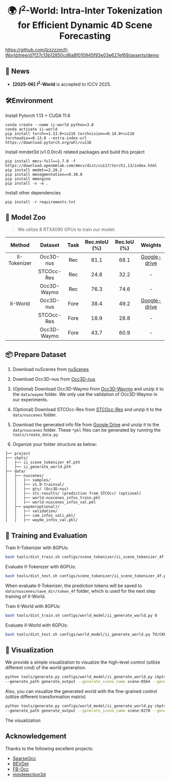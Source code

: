 <div align="center">

# 🌍 $I^2$-World: Intra-Inter Tokenization for Efficient Dynamic 4D Scene Forecasting 

</div>

https://github.com/lzzzzzm/II-World/tree/d7f27c13b12850cd6a8f010945f93e03e627ef69/asserts/demo

## 🚀 News

* **[2025-06]** **$I^2$-World** is accepted to ICCV 2025.


## 🛠️Environment

Install Pytorch 1.13 + CUDA 11.6

```setup
conda create --name ii-world python=3.8
conda activate ii-world
pip install torch==1.13.0+cu116 torchvision==0.14.0+cu116 torchaudio==0.13.0 --extra-index-url https://download.pytorch.org/whl/cu116
```

Install mmdet3d (v1.0.0rc4) related packages and build this project
```setup
pip install mmcv-full==1.7.0 -f https://download.openmmlab.com/mmcv/dist/cu117/torch1.13/index.html
pip install mmdet==2.28.2
pip install mmsegmentation==0.30.0
pip install mmengine
pip install -v -e .
```

Install other dependencies
```setup
pip install -r requirements.txt
```

## 🤗 Model Zoo

> We utilize 8 RTX4090 GPUs to train our model.

|    Method    |   Dataset   | Task | Rec.mIoU (%) | Rec.IoU (%) |                                                Weights                                                | 
|:------------:|:-----------:|:----:|:------------:|:-----------:|:-----------------------------------------------------------------------------------------------------:|
| II-Tokenizer |  Occ3D-nus  | Rec  |     81.1     |    68.1     | [Google-drive](https://drive.google.com/file/d/1JqFEtU4xbhfiOLWktS6n3PM1Q_CZXLO9/view?usp=drive_link) |
|              | STCOcc-Res  | Rec  |     24.8     |    32.2     |                                                   -                                                   |
|              | Occ3D-Waymo | Rec  |     76.3     |    74.6     |                                                   -                                                   |
|   II-World   |  Occ3D-nus  | Fore |     38.4     |    49.2     |  [Google-drive](https://drive.google.com/file/d/11qFkO-lpdFdfd443eospIRPii9QGSzFD/view?usp=sharing)   |
|              | STCOcc-Res  | Fore |     18.9     |    28.8     |                                                   -                                                   |
|              | Occ3D-Waymo | Fore |     43.7     |    60.9     |                                                   -                                                   |


## 📦 Prepare Dataset

1. Download nuScenes from [nuScenes](https://www.nuscenes.org/nuscenes) 

2. Download Occ3D-nus from [Occ3D-nus](https://drive.google.com/file/d/1kiXVNSEi3UrNERPMz_CfiJXKkgts_5dY/view?usp=drive_link)

3. (Optional) Download Occ3D-Waymo from [Occ3D-Waymo](https://drive.google.com/drive/folders/13WxRl9Zb_AshEwvD96Uwz8cHjRNrtfQk) and unzip it to the `data/waymo` folder. We only use the validation of Occ3D-Waymo in our experiments.

3. (Optional) Download STCOcc-Res from [STCOcc-Res](https://drive.google.com/file/d/1dXB9mtROLWChycBZlhYIf_JBLshXogBs/view?usp=drive_link) and unzip it to the `data/nuscenes` folder. 

4. Download the generated info file from [Google Drive](https://drive.google.com/drive/folders/1nXMyP9FueCuJ-1kFLvFbzvdnaUkwL1L6?usp=drive_link)
and unzip it to the `data/nuscenes` folder. These `*pkl` files can be generated by running the `tools/create_data.py`

5. Organize your folder structure as below:

```
├── project
├── ckpts/
│   ├── ii_scene_tokenizer_4f.pth
│   ├── ii_generate_world.pth
├── data/
│   ├── nuscenes/
│   │   ├── samples/ 
│   │   ├── v1.0-trainval/
│   │   ├── gts/ (Occ3D-nus)
│   │   ├── stc-results/ (prediction from STCOcc) (optional)
│   │   ├── world-nuscenes_infos_train.pkl
│   │   ├── world-nuscenes_infos_val.pkl
│   ├── waymo(optional)/
│   │   ├── validation/ 
│   │   ├── cam_infos_vali.pkl/ 
│   │   ├── waymo_infos_val.pkl/ 
```


## 🎇 Training and Evaluation

Train II-Tokenizer with 8GPUs:
```bash
bash tools/dist_train.sh configs/scene_tokenizer/ii_scene_tokenizer_4f.py 8
```

Evaluate II-Tokenizer with 6GPUs:
```bash
bash tools/dist_test.sh configs/scene_tokenizer/ii_scene_tokenizer_4f.py TO/CKPTS
```
When evaluate II-Tokenizer, the prediction tokens will be saved to `data/nuscenes/save_dir/token_4f` folder, which is used for the next step training of II-World.

Train II-World with 8GPUs:
```bash
bash tools/dist_train.sh configs/world_model/ii_generate_world.py 8
```

Evaluate II-World with 6GPUs:
```bash
bash tools/dist_test.sh configs/world_model/ii_generate_world.py TO/CKPTS
```

## 🎥 Visualization

We provide a simple visualization to visualize the high-level control (utilize different cmd) of the world generation.
```bash
python tools/generate.py configs/world_model/ii_generate_world.py ckpts/ii_generate_world.pth \
--generate_path generate_output --generate_scene_name scene-0564 --generate_frame 12 --task_mode high-level-control
```
Also, you can visualize the generated world with the fine-grained control (utilize different transformation matrix) 
```bash
python tools/generate.py configs/world_model/ii_generate_world.py ckpts/ii_generate_world.pth \
--generate_path generate_output --generate_scene_name scene-0270 --generate_frame 12 --task_mode generate
```
The visualization

## Acknowledgement

Thanks to the following excellent projects:

- [SparseOcc](https://github.com/MCG-NJU/SparseOcc)
- [BEVDet](https://github.com/HuangJunJie2017/BEVDet)
- [FB-Occ](https://github.com/NVlabs/FB-BEV)
- [mmdetection3d](https://github.com/open-mmlab/mmdetection3d)